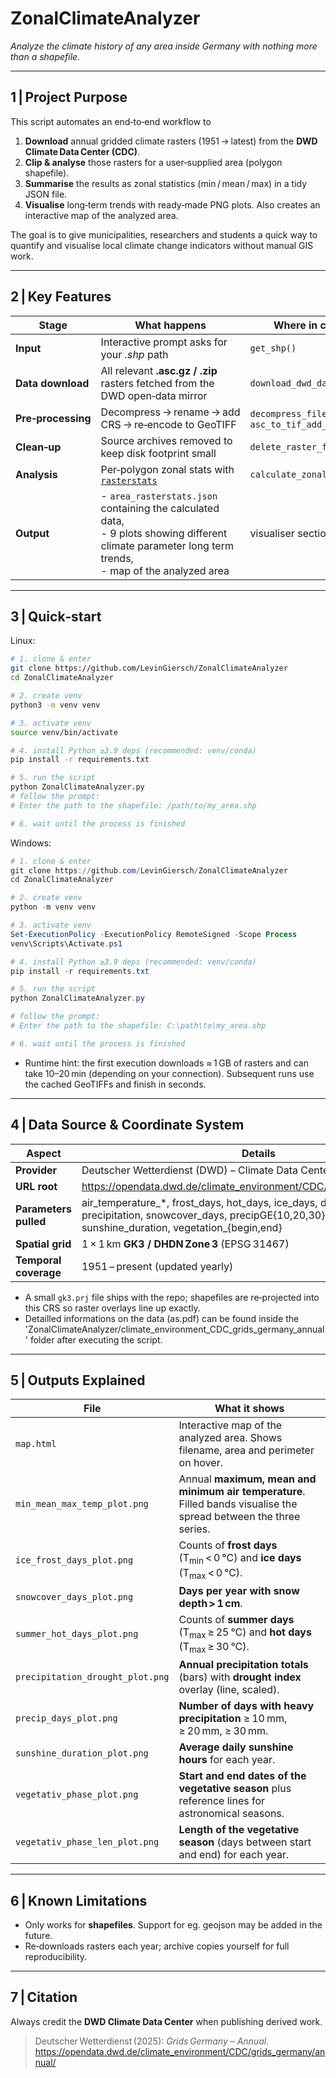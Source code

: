 # ZonalClimateAnalyzer
*Analyze the climate history of any area inside Germany with nothing more than a shapefile.*

---

## 1 | Project Purpose
This script automates an end‑to‑end workflow to

1. **Download** annual gridded climate rasters (1951 → latest) from the **DWD Climate Data Center (CDC)**.
2. **Clip & analyse** those rasters for a user‑supplied area (polygon shapefile).
3. **Summarise** the results as zonal statistics (min / mean / max) in a tidy JSON file.
4. **Visualise** long‑term trends with ready‑made PNG plots. Also creates an interactive map of the analyzed area.

The goal is to give municipalities, researchers and students a quick way to quantify and visualise local climate change indicators without manual GIS work.

---

## 2 | Key Features
| Stage | What happens | Where in code |
|-------|--------------|---------------|
| **Input** | Interactive prompt asks for your *.shp* path | `get_shp()` |
| **Data download** | All relevant **.asc.gz / .zip** rasters fetched from the DWD open‑data mirror | `download_dwd_data()` |
| **Pre‑processing** | Decompress → rename → add CRS → re‑encode to GeoTIFF | `decompress_file()`, `asc_to_tif_add_crs()` |
| **Clean‑up** | Source archives removed to keep disk footprint small | `delete_raster_files()` |
| **Analysis** | Per‑polygon zonal stats with [`rasterstats`](https://pythonhosted.org/rasterstats/) | `calculate_zonal_stats()` |
| **Output** | - `area_rasterstats.json` containing the calculated data, <br> - 9 plots showing different climate parameter long term trends, <br> - map of the analyzed area| visualiser section |


---

## 3 | Quick‑start
Linux:

```bash
# 1. clone & enter
git clone https://github.com/LevinGiersch/ZonalClimateAnalyzer
cd ZonalClimateAnalyzer

# 2. create venv
python3 -m venv venv

# 3. activate venv
source venv/bin/activate

# 4. install Python ≥3.9 deps (recommended: venv/conda)
pip install -r requirements.txt

# 5. run the script
python ZonalClimateAnalyzer.py
# follow the prompt:
# Enter the path to the shapefile: /path/to/my_area.shp

# 6. wait until the process is finished
```

Windows:

```powershell
# 1. clone & enter
git clone https://github.com/LevinGiersch/ZonalClimateAnalyzer
cd ZonalClimateAnalyzer

# 2. create venv
python -m venv venv

# 3. activate venv
Set-ExecutionPolicy -ExecutionPolicy RemoteSigned -Scope Process
venv\Scripts\Activate.ps1

# 4. install Python ≥3.9 deps (recommended: venv/conda)
pip install -r requirements.txt

# 5. run the script
python ZonalClimateAnalyzer.py

# follow the prompt:
# Enter the path to the shapefile: C:\path\to\my_area.shp

# 6. wait until the process is finished
```


- Runtime hint: the first execution downloads ≈ 1 GB of rasters and can take 10–20 min (depending on your connection). Subsequent runs use the cached GeoTIFFs and finish in seconds.

---

## 4 | Data Source & Coordinate System
| Aspect | Details |
|--------|---------|
| **Provider** | Deutscher Wetterdienst (DWD) – Climate Data Center |
| **URL root** | <https://opendata.dwd.de/climate_environment/CDC/grids_germany/annual/> |
| **Parameters pulled** | air_temperature\_\*, frost_days, hot_days, ice_days, drought_index, precipitation, snowcover_days, precipGE{10,20,30}mm\_days, sunshine_duration, vegetation\_{begin,end} |
| **Spatial grid** | 1 × 1 km **GK3 / DHDN Zone 3** (EPSG 31467) |
| **Temporal coverage** | 1951 – present (updated yearly) |

- A small `gk3.prj` file ships with the repo; shapefiles are re‑projected into this CRS so raster overlays line up exactly.
- Detailled informations on the data (as.pdf) can be found inside the 'ZonalClimateAnalyzer/climate_environment_CDC_grids_germany_annual' folder after executing the script.

---

## 5 | Outputs Explained

| File | What it shows |
|------|---------------|
| `map.html` | Interactive map of the analyzed area. Shows filename, area and perimeter on hover. |
| `min_mean_max_temp_plot.png` | Annual **maximum, mean and minimum air temperature**. Filled bands visualise the spread between the three series. |
| `ice_frost_days_plot.png` | Counts of **frost days** (T<sub>min</sub> < 0 °C) and **ice days** (T<sub>max</sub> < 0 °C). |
| `snowcover_days_plot.png` | **Days per year with snow depth > 1 cm**. |
| `summer_hot_days_plot.png` | Counts of **summer days** (T<sub>max</sub> ≥ 25 °C) and **hot days** (T<sub>max</sub> ≥ 30 °C). |
| `precipitation_drought_plot.png` | **Annual precipitation totals** (bars) with **drought index** overlay (line, scaled). |
| `precip_days_plot.png` | **Number of days with heavy precipitation** ≥ 10 mm, ≥ 20 mm, ≥ 30 mm. |
| `sunshine_duration_plot.png` | **Average daily sunshine hours** for each year. |
| `vegetativ_phase_plot.png` | **Start and end dates of the vegetative season** plus reference lines for astronomical seasons. |
| `vegetativ_phase_len_plot.png` | **Length of the vegetative season** (days between start and end) for each year. |

---

## 6 | Known Limitations
- Only works for **shapefiles**. Support for eg. geojson may be added in the future.
- Re‑downloads rasters each year; archive copies yourself for full reproducibility.

---

## 7 | Citation
Always credit the **DWD Climate Data Center** when publishing derived work.

> Deutscher Wetterdienst (2025): *Grids Germany – Annual*.
https://opendata.dwd.de/climate_environment/CDC/grids_germany/annual/
